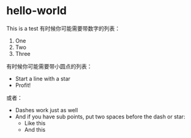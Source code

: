 # hello-world

This is a test
有时候你可能需要带数字的列表：

1. One
2. Two
3. Three

有时候你可能需要带小圆点的列表：

* Start a line with a star
* Profit!

或者：

- Dashes work just as well
- And if you have sub points, put two spaces before the dash or star:
  - Like this
  - And this
